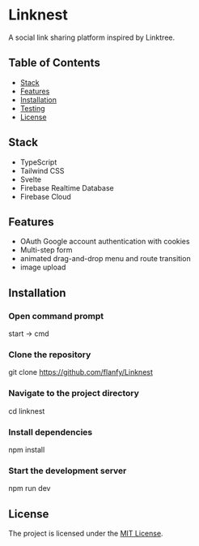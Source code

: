 # Linknest

A social link sharing platform inspired by Linktree.

## Table of Contents

- [Stack](#stack)
- [Features](#features)
- [Installation](#installation)
- [Testing](#testing)
- [License](#license)

## Stack
- TypeScript
- Tailwind CSS
- Svelte
- Firebase Realtime Database
- Firebase Cloud

## Features
- OAuth Google account authentication with cookies
- Multi-step form
- animated drag-and-drop menu and route transition
- image upload

## Installation

### Open command prompt
start -> cmd

### Clone the repository
git clone https://github.com/flanfy/Linknest

### Navigate to the project directory
cd linknest

### Install dependencies
npm install

### Start the development server
npm run dev

## License
The project is licensed under the [MIT License](./license.txt).
